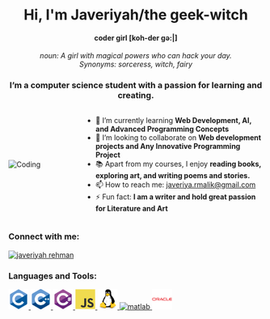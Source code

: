 <body>
  <h1 align="center">Hi, I'm Javeriyah/the geek-witch</h1>
  <!-- Subtitle -->
  <h4 align="center">coder girl [koh-der gǝ:|]</h4>
  <p align="center"><i>noun: A girl with magical powers who can hack your day. <br>Synonyms: sorceress, witch, fairy</i></p>
  <h3 align="center">I’m a computer science student with a passion for learning and creating.</h3>

  

  <div style="display: flex; align-items: center;">
    <img align="right" alt="Coding" width="300" src="https://gifdb.com/images/high/umiko-ahagon-desktop-programming-eg5f8g2281ekfhde.webp">
    <ul>
      <li>🌱 I’m currently learning <strong>Web Development, AI, and Advanced Programming Concepts</strong></li>
      <li>👯 I’m looking to collaborate on <strong>Web development projects and Any Innovative Programming Project</strong></li>
      <li>📚 Apart from my courses, I enjoy <strong>reading books, exploring art, and writing poems and stories.</strong></li>
      <li>📫 How to reach me: <a href="mailto:javeriya.rmalik@gmail.com">javeriya.rmalik@gmail.com</a></li>
      <li>⚡ Fun fact: <strong>I am a writer and hold great passion for Literature and Art</strong></li>
    </ul>
  </div>

  <h3 align="left">Connect with me:</h3>
  <p align="left">
    <a href="https://linkedin.com/in/javeriyah-rehman" target="blank">
      <img align="center" src="https://raw.githubusercontent.com/rahuldkjain/github-profile-readme-generator/master/src/images/icons/Social/linked-in-alt.svg" alt="javeriyah rehman" height="30" width="40" />
    </a>
  </p>

  <h3 align="left">Languages and Tools:</h3>
  <p align="left">
    <a href="https://www.cprogramming.com/" target="_blank" rel="noreferrer">
      <img src="https://raw.githubusercontent.com/devicons/devicon/master/icons/c/c-original.svg" alt="c" width="40" height="40"/>
    </a>
    <a href="https://www.w3schools.com/cpp/" target="_blank" rel="noreferrer">
      <img src="https://raw.githubusercontent.com/devicons/devicon/master/icons/cplusplus/cplusplus-original.svg" alt="cplusplus" width="40" height="40"/>
    </a>
    <a href="https://www.w3schools.com/cs/" target="_blank" rel="noreferrer">
      <img src="https://raw.githubusercontent.com/devicons/devicon/master/icons/csharp/csharp-original.svg" alt="csharp" width="40" height="40"/>
    </a>
    <a href="https://developer.mozilla.org/en-US/docs/Web/JavaScript" target="_blank" rel="noreferrer">
      <img src="https://raw.githubusercontent.com/devicons/devicon/master/icons/javascript/javascript-original.svg" alt="javascript" width="40" height="40"/>
    </a>
    <a href="https://www.linux.org/" target="_blank" rel="noreferrer">
      <img src="https://raw.githubusercontent.com/devicons/devicon/master/icons/linux/linux-original.svg" alt="linux" width="40" height="40"/>
    </a>
    <a href="https://www.mathworks.com/" target="_blank" rel="noreferrer">
      <img src="https://upload.wikimedia.org/wikipedia/commons/2/21/Matlab_Logo.png" alt="matlab" width="40" height="40"/>
    </a>
    <a href="https://www.oracle.com/" target="_blank" rel="noreferrer">
      <img src="https://raw.githubusercontent.com/devicons/devicon/master/icons/oracle/oracle-original.svg" alt="oracle" width="40" height="40"/>
    </a>
  </p>
</body>
